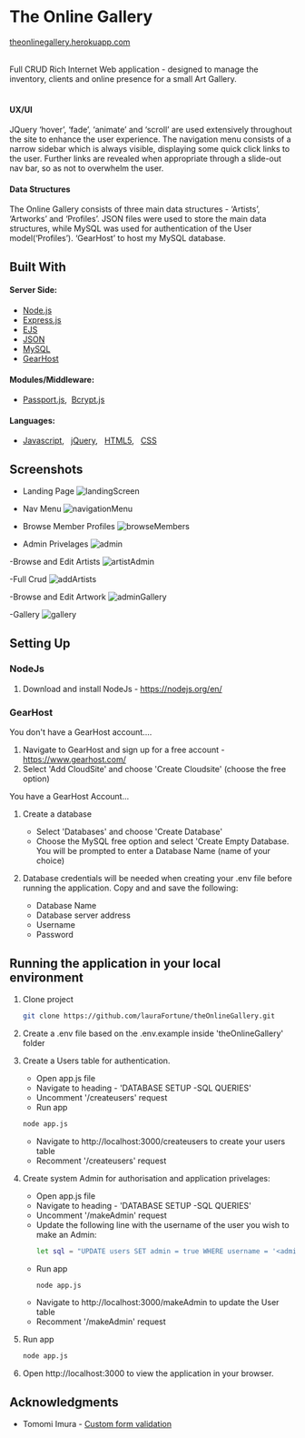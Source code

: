 # The Online Gallery 
[theonlinegallery.herokuapp.com](https://theonlinegallery.herokuapp.com/)<br><br>

Full CRUD Rich Internet Web application - designed to manage the inventory, clients and online presence for a small Art Gallery.
<br><br>
#### UX/UI
JQuery ‘hover’, ‘fade’, ‘animate’ and ‘scroll’ are used extensively throughout the site to enhance the user experience.  The navigation menu consists of a narrow sidebar which is always visible, displaying some quick click links to the user. Further links are revealed when appropriate through a slide-out nav bar, so as not to overwhelm the user. 

#### Data Structures
The Online Gallery consists of three main data structures - ‘Artists’, ‘Artworks’ and ‘Profiles’. JSON files were used to store the main data structures, while MySQL was used for authentication of the User model(‘Profiles’). ‘GearHost’ to host my MySQL database.



## Built With

#### Server Side:
- [Node.js](https://nodejs.org/)
- [Express.js](https://expressjs.com/)
- [EJS](https://ejs.co)
- [JSON](https://developer.mozilla.org/en-US/docs/Web/JavaScript/Reference/Global_Objects/JSON)
- [MySQL](https://www.mysql.com/)
- [GearHost](https://www.gearhost.com/)

#### Modules/Middleware:
- [Passport.js](http://www.passportjs.org/), &nbsp;[Bcrypt.js](https://www.npmjs.com/package/bcryptjs)

#### Languages:
- [Javascript](https://developer.mozilla.org/en-US/docs/Web/JavaScript),  &nbsp; [jQuery](https://jquery.com), &nbsp; [HTML5](https://developer.mozilla.org/en-US/docs/Web/Guide/HTML/HTML5), &nbsp; [CSS](https://developer.mozilla.org/en-US/docs/Web/CSS)


## Screenshots 

- Landing Page
![landingScreen](https://user-images.githubusercontent.com/48602973/77258576-52897380-6c73-11ea-9fa8-8f1dcff384ef.png)


- Nav Menu
![navigationMenu](https://user-images.githubusercontent.com/48602973/77258882-78177c80-6c75-11ea-8c96-d11c4877b14b.png)

- Browse Member Profiles
![browseMembers](https://user-images.githubusercontent.com/48602973/77259215-e8bf9880-6c77-11ea-8c79-74e4568b00ec.png)

- Admin Privelages
![admin](https://user-images.githubusercontent.com/48602973/77259230-0a208480-6c78-11ea-9a35-6687726f78b0.png)

-Browse and Edit Artists
![artistAdmin](https://user-images.githubusercontent.com/48602973/77259239-160c4680-6c78-11ea-8eb7-8f5b3457dded.png)

-Full Crud
![addArtists](https://user-images.githubusercontent.com/48602973/77259419-38529400-6c79-11ea-8b94-cb735c8c64d6.png)

-Browse and Edit Artwork
![adminGallery](https://user-images.githubusercontent.com/48602973/77259250-2d4b3400-6c78-11ea-93d9-7a0226a0c96b.png)

-Gallery
![gallery](https://user-images.githubusercontent.com/48602973/77259245-21f80880-6c78-11ea-98c6-396ba5ace34b.png)

## Setting Up

### NodeJs
1. Download and install NodeJs - https://nodejs.org/en/

### GearHost

You don't have a GearHost account....
   1. Navigate to GearHost and sign up for a free account - https://www.gearhost.com/
   2. Select 'Add CloudSite' and choose 'Create Cloudsite' (choose the free option)

You have a GearHost Account...
      
   1. Create a database
      - Select 'Databases' and choose 'Create Database'
      - Choose the MySQL free option and select 'Create Empty Database. You will be prompted to enter a Database Name (name of your choice)
      
   2. Database credentials will be needed when creating your .env file before running the application. Copy and and save the following:
      - Database Name
      - Database server address
      - Username
      - Password
  
   
## Running the application in your local environment

1. Clone project 

   ```bash
   git clone https://github.com/lauraFortune/theOnlineGallery.git
   ```
2. Create a .env file based on the .env.example inside 'theOnlineGallery' folder

3. Create a Users table for authentication.
   - Open app.js file 
   - Navigate to heading - 'DATABASE SETUP -SQL  QUERIES' 
   - Uncomment  '/createusers' request
   -  Run app

   ```bash
   node app.js
   ```
   -  Navigate to http://localhost:3000/createusers to create your users table
   - Recomment '/createusers' request
   
4. Create system Admin for authorisation and application privelages:
   - Open app.js file 
   - Navigate to heading - 'DATABASE SETUP -SQL  QUERIES' 
   - Uncomment  '/makeAdmin' request
   -  Update the following line with the username of the user you wish to make an Admin:
      ```bash
      let sql = "UPDATE users SET admin = true WHERE username = '<admins username here>'"; 
      ```
   -  Run app
      ```bash
      node app.js
      ```
   -  Navigate to http://localhost:3000/makeAdmin to update the User table
   - Recomment '/makeAdmin' request
   
3. Run app

   ```bash
   node app.js
   ```
   
4. Open http://localhost:3000 to view the application in your browser.<br>

## Acknowledgments
- Tomomi Imura - [Custom form validation](https://girliemac.com/blog/2012/11/21/html5-form-validation/)
